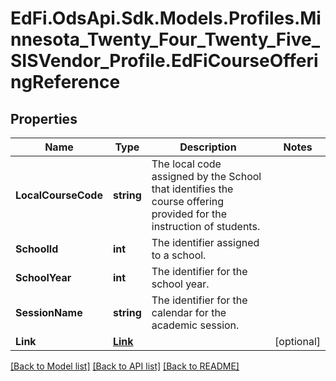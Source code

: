 # EdFi.OdsApi.Sdk.Models.Profiles.Minnesota_Twenty_Four_Twenty_Five_SISVendor_Profile.EdFiCourseOfferingReference

## Properties

Name | Type | Description | Notes
------------ | ------------- | ------------- | -------------
**LocalCourseCode** | **string** | The local code assigned by the School that identifies the course offering provided for the instruction of students. | 
**SchoolId** | **int** | The identifier assigned to a school. | 
**SchoolYear** | **int** | The identifier for the school year. | 
**SessionName** | **string** | The identifier for the calendar for the academic session. | 
**Link** | [**Link**](Link.md) |  | [optional] 

[[Back to Model list]](../README.md#documentation-for-models) [[Back to API list]](../README.md#documentation-for-api-endpoints) [[Back to README]](../README.md)

